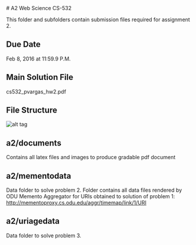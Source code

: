 <snippet>
  <content>
# A2 Web Science CS-532

This folder and subfolders contain submission files required for assignment 2.

## Due Date

Feb 8, 2016 at 11:59.9 P.M.

## Main Solution File

cs532_pvargas_hw2.pdf

## File Structure

![alt tag](https://github.com/phvargas/cs532-s16/blob/master/a02/documents/images/a2folder.png)

## a2/documents

Contains all latex files and images to produce gradable pdf document

## a2/mementodata

Data folder to solve problem 2. Folder contains all data files rendered by ODU Memento Aggregator for URIs obtained to solution of problem 1:
http://mementoproxy.cs.odu.edu/aggr/timemap/link/1/URI

## a2/uriagedata

Data folder to solve problem 3.

</content>
  <tabTrigger></tabTrigger>
</snippet>
